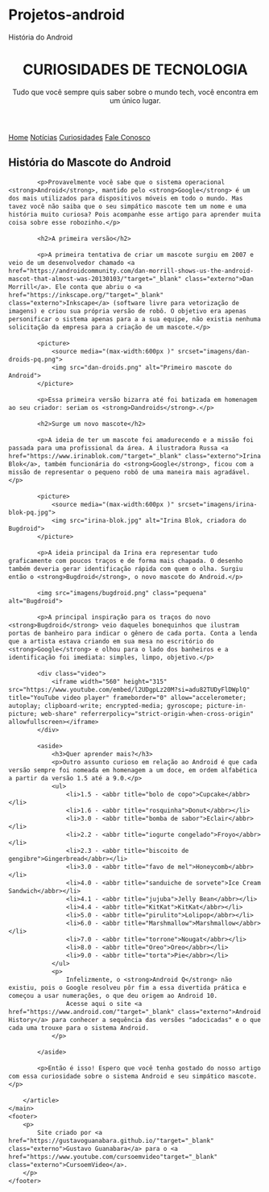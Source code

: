 # Projetos-android
 História do Android
<!DOCTYPE html>
<html lang="pt-br">
<head>
    <meta charset="UTF-8">
    <meta name="viewport" content="width=device-width, initial-scale=1.0">
    <title>Desafio Site do Android</title>
    <link rel="shortcut icon" href="imagens/favicon.ico" type="image/x-icon">
    <link rel="stylesheet" href="estilo.css">
</head>
<body>
    <header>
        <h1>CURIOSIDADES DE TECNOLOGIA</h1>
        <p>Tudo que você sempre quis saber sobre o mundo tech, você encontra em um único lugar.</p>
    </header>
    <nav>
        <a href="#">Home</a>
        <a href="#">Notícias</a>
        <a href="#">Curiosidades</a>
        <a href="#">Fale Conosco</a>
    </nav>
    <main>
        <article>
            <h1>História do Mascote do Android</h1>

            <p>Provavelmente você sabe que o sistema operacional <strong>Android</strong>, mantido pelo <strong>Google</strong> é um dos mais utilizados para dispositivos móveis em todo o mundo. Mas tavez você não saiba que o seu simpático mascote tem um nome e uma história muito curiosa? Pois acompanhe esse artigo para aprender muita coisa sobre esse robozinho.</p>

            <h2>A primeira versão</h2>

            <p>A primeira tentativa de criar um mascote surgiu em 2007 e veio de um desenvolvedor chamado <a href="https://androidcommunity.com/dan-morrill-shows-us-the-android-mascot-that-almost-was-20130103/"target="_blank" class="externo">Dan Morrill</a>. Ele conta que abriu o <a href="https://inkscape.org/"target="_blank" class="externo">Inkscape</a> (software livre para vetorização de imagens) e criou sua própria versão de robô. O objetivo era apenas personificar o sistema apenas para a a sua equipe, não existia nenhuma solicitação da empresa para a criação de um mascote.</p>

            <picture>
                <source media="(max-width:600px )" srcset="imagens/dan-droids-pq.png">
                <img src="dan-droids.png" alt="Primeiro mascote do Android">
            </picture>

            <p>Essa primeira versão bizarra até foi batizada em homenagem ao seu criador: seriam os <strong>Dandroids</strong>.</p>

            <h2>Surge um novo mascote</h2>

            <p>A ideia de ter um mascote foi amadurecendo e a missão foi passada para uma profissional da área. A ilustradora Russa <a href="https://www.irinablok.com/"target="_blank" class="externo">Irina Blok</a>, também funcionária do <strong>Google</strong>, ficou com a missão de representar o pequeno robô de uma maneira mais agradável.</p>

            <picture>
                <source media="(max-width:600px )" srcset="imagens/irina-blok-pq.jpg">
                <img src="irina-blok.jpg" alt="Irina Blok, criadora do Bugdroid">
            </picture>

            <p>A ideia principal da Irina era representar tudo graficamente com poucos traços e de forma mais chapada. O desenho também deveria gerar identificação rápida com quem o olha. Surgiu então o <strong>Bugdroid</strong>, o novo mascote do Android.</p>

            <img src="imagens/bugdroid.png" class="pequena" alt="Bugdroid">

            <p>A principal inspiração para os traços do novo <strong>Bugdroid</strong> veio daqueles bonequinhos que ilustram portas de banheiro para indicar o gênero de cada porta. Conta a lenda que a artista estava criando em sua mesa no escritório do <strong>Google</strong> e olhou para o lado dos banheiros e a identificação foi imediata: simples, limpo, objetivo.</p>

            <div class="video">
                <iframe width="560" height="315" src="https://www.youtube.com/embed/l2UDgpLz20M?si=adu82TUDyFlDWplQ" title="YouTube video player" frameborder="0" allow="accelerometer; autoplay; clipboard-write; encrypted-media; gyroscope; picture-in-picture; web-share" referrerpolicy="strict-origin-when-cross-origin" allowfullscreen></iframe>
            </div>
            
            <aside>
                <h3>Quer aprender mais?</h3>
                <p>Outro assunto curioso em relação ao Android é que cada versão sempre foi nomeada em homenagem a um doce, em ordem alfabética a partir da versão 1.5 até a 9.0.</p>
                <ul>
                    <li>1.5 - <abbr title="bolo de copo">Cupcake</abbr></li>
                    <li>1.6 - <abbr title="rosquinha">Donut</abbr></li>
                    <li>3.0 - <abbr title="bomba de sabor">Eclair</abbr></li>
                    <li>2.2 - <abbr title="iogurte congelado">Froyo</abbr></li>
                    <li>2.3 - <abbr title="biscoito de gengibre">Gingerbread</abbr></li>
                    <li>3.0 - <abbr title="favo de mel">Honeycomb</abbr></li>
                    <li>4.0 - <abbr title="sanduiche de sorvete">Ice Cream Sandwich</abbr></li>
                    <li>4.1 - <abbr title="jujuba">Jelly Bean</abbr></li>
                    <li>4.4 - <abbr title="KitKat">KitKat</abbr></li>
                    <li>5.0 - <abbr title="pirulito">Lolipop</abbr></li>
                    <li>6.0 - <abbr title="Marshmallow">Marshmallow</abbr></li>
                    <li>7.0 - <abbr title="torrone">Nougat</abbr></li>
                    <li>8.0 - <abbr title="Oreo">Oreo</abbr></li>
                    <li>9.0 - <abbr title="torta">Pie</abbr></li>
                </ul>
                <p>
                    Infelizmente, o <strong>Android Q</strong> não existiu, pois o Google resolveu pôr fim a essa divertida prática e começou a usar numerações, o que deu origem ao Android 10.
                    Acesse aqui o site <a href="https://www.android.com/"target="_blank" class="externo">Android History</a> para conhecer a sequência das versões "adocicadas" e o que cada uma trouxe para o sistema Android.
                </p>
                
            </aside>

            <p>Então é isso! Espero que você tenha gostado do nosso artigo com essa curiosidade sobre o sistema Android e seu simpático mascote.</p>
            
        </article>
    </main>
    <footer>
        <p>
            Site criado por <a href="https://gustavoguanabara.github.io/"target="_blank" class="externo">Gustavo Guanabara</a> para o <a href="https://www.youtube.com/cursoemvideo"target="_blank" class="externo">CursoemVideo</a>.
        </p>
    </footer>
</body>
</html>
